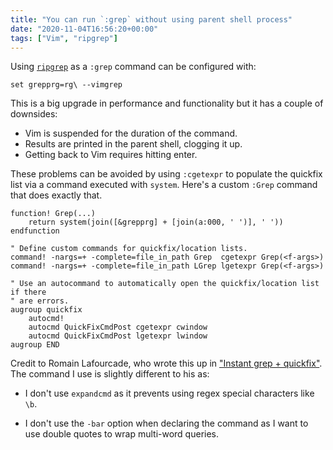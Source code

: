 ```yaml
---
title: "You can run `:grep` without using parent shell process"
date: "2020-11-04T16:56:20+00:00"
tags: ["Vim", "ripgrep"]
---
```


Using [`ripgrep`](https://github.com/BurntSushi/ripgrep) as a `:grep` command can
be configured with:

```viml
set grepprg=rg\ --vimgrep
```

This is a big upgrade in performance and functionality but it has a couple of
downsides:

- Vim is suspended for the duration of the command.
- Results are printed in the parent shell, clogging it up.
- Getting back to Vim requires hitting enter.

These problems can be avoided by using `:cgetexpr` to populate the quickfix list
via a command executed with `system`. Here's a custom `:Grep` command that does
exactly that.

```viml
function! Grep(...)
    return system(join([&grepprg] + [join(a:000, ' ')], ' '))
endfunction

" Define custom commands for quickfix/location lists.
command! -nargs=+ -complete=file_in_path Grep  cgetexpr Grep(<f-args>)
command! -nargs=+ -complete=file_in_path LGrep lgetexpr Grep(<f-args>)

" Use an autocommand to automatically open the quickfix/location list if there
" are errors.
augroup quickfix
    autocmd!
    autocmd QuickFixCmdPost cgetexpr cwindow
    autocmd QuickFixCmdPost lgetexpr lwindow
augroup END
```

Credit to Romain Lafourcade, who wrote this up in
["Instant grep + quickfix"](https://gist.github.com/romainl/56f0c28ef953ffc157f36cc495947ab3).
The command I use is slightly different to his as:

- I don't use `expandcmd` as it prevents using regex special characters like
  `\b`.

- I don't use the `-bar` option when declaring the command as I want to use
  double quotes to wrap multi-word queries.
